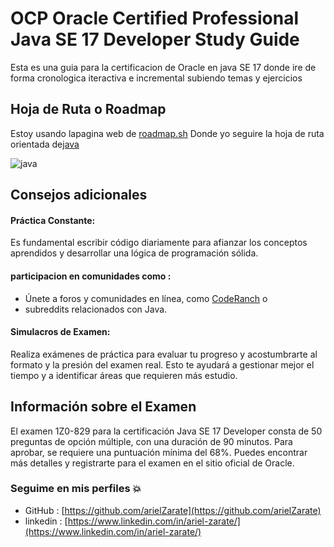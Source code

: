 # OCP Oracle Certified Professional Java SE 17 Developer Study Guide
Esta es una guia para la certificacion de Oracle en java SE 17
donde ire de forma cronologica iteractiva e incremental subiendo temas y ejercicios


## Hoja de Ruta o Roadmap 

Estoy usando lapagina web de [roadmap.sh](https://roadmap.sh/)
Donde yo seguire la hoja de ruta orientada de[java](https://roadmap.sh/java)

![java](./public/assets/img/roadmap_java.png)

## Consejos adicionales
#### Práctica Constante: 
Es fundamental escribir código diariamente para afianzar los conceptos aprendidos y desarrollar una lógica de programación sólida. 
#### participacion en comunidades como :
- Únete a foros y comunidades en línea, como [CodeRanch](https://coderanch.com/) o 
- subreddits relacionados con Java.
#### Simulacros de Examen: 
Realiza exámenes de práctica para evaluar tu progreso y acostumbrarte al formato y la presión del examen real.  Esto te ayudará a gestionar mejor el tiempo y a identificar áreas que requieren más estudio.

## Información sobre el Examen
El examen 1Z0-829 para la certificación Java SE 17 Developer consta de 50 preguntas de opción múltiple, con una duración de 90 minutos. Para aprobar, se requiere una puntuación mínima del 68%. Puedes encontrar más detalles y registrarte para el examen en el sitio oficial de Oracle.











### Seguime en mis perfiles 💥
- GitHub : [https://github.com/arielZarate](https://github.com/arielZarate)
- linkedin : [https://www.linkedin.com/in/ariel-zarate/](https://www.linkedin.com/in/ariel-zarate/)
